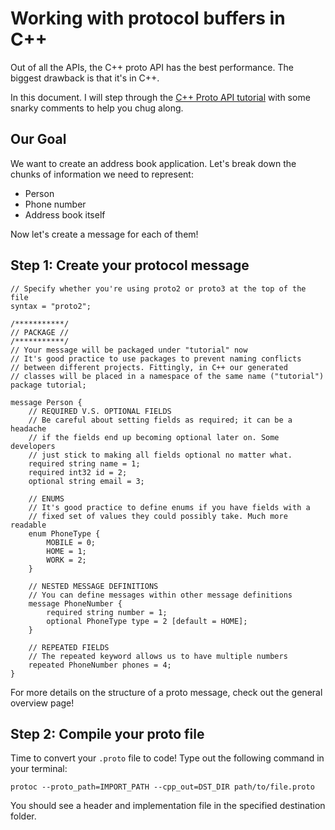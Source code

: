 # Working with protocol buffers in C++

Out of all the APIs, the C++ proto API has the best performance. The biggest drawback is that it's in C++. 

In this document. I will step through the [C++ Proto API tutorial](https://developers.google.com/protocol-buffers/docs/cpptutorial) with some snarky comments to help you chug along.


## Our Goal

We want to create an address book application. Let's break down the chunks of information we need to represent:

- Person
- Phone number
- Address book itself

Now let's create a message for each of them!

## Step 1: Create your protocol message

```proto2
// Specify whether you're using proto2 or proto3 at the top of the file
syntax = "proto2";

/***********/
// PACKAGE //
/***********/
// Your message will be packaged under "tutorial" now
// It's good practice to use packages to prevent naming conflicts
// between different projects. Fittingly, in C++ our generated
// classes will be placed in a namespace of the same name ("tutorial")
package tutorial;

message Person {
    // REQUIRED V.S. OPTIONAL FIELDS
    // Be careful about setting fields as required; it can be a headache
    // if the fields end up becoming optional later on. Some developers
    // just stick to making all fields optional no matter what.
    required string name = 1;
    required int32 id = 2;
    optional string email = 3;

    // ENUMS
    // It's good practice to define enums if you have fields with a
    // fixed set of values they could possibly take. Much more readable
    enum PhoneType {
        MOBILE = 0;
        HOME = 1;
        WORK = 2;
    }

    // NESTED MESSAGE DEFINITIONS
    // You can define messages within other message definitions
    message PhoneNumber {
        required string number = 1;
        optional PhoneType type = 2 [default = HOME];
    }

    // REPEATED FIELDS
    // The repeated keyword allows us to have multiple numbers
    repeated PhoneNumber phones = 4;
}
```

For more details on the structure of a proto message, check out the general overview page!

## Step 2: Compile your proto file

Time to convert your `.proto` file to code! Type out the following command in your terminal:

`protoc --proto_path=IMPORT_PATH --cpp_out=DST_DIR path/to/file.proto`

You should see a header and implementation file in the specified destination folder.